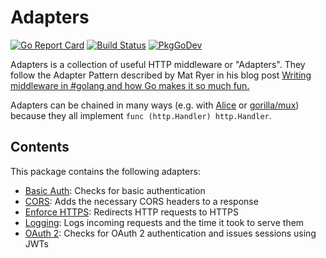 # Adapters

[![Go Report Card](https://goreportcard.com/badge/github.com/cloudlena/adapters)](https://goreportcard.com/report/github.com/cloudlena/adapters)
[![Build Status](https://github.com/cloudlena/adapters/actions/workflows/main.yml/badge.svg)](https://github.com/cloudlena/adapters/actions)
[![PkgGoDev](https://pkg.go.dev/badge/github.com/cloudlena/adapters)](https://pkg.go.dev/github.com/cloudlena/adapters)

Adapters is a collection of useful HTTP middleware or "Adapters". They follow the Adapter Pattern described by Mat Ryer in his blog post [Writing middleware in #golang and how Go makes it so much fun.](https://medium.com/@matryer/writing-middleware-in-golang-and-how-go-makes-it-so-much-fun-4375c1246e81)

Adapters can be chained in many ways (e.g. with [Alice](https://github.com/justinas/alice) or [gorilla/mux](https://github.com/gorilla/mux#middleware)) because they all implement `func (http.Handler) http.Handler`.

## Contents

This package contains the following adapters:

- [Basic Auth](https://github.com/cloudlena/adapters/tree/main/basicauth): Checks for basic authentication
- [CORS](https://github.com/cloudlena/adapters/tree/main/cors): Adds the necessary CORS headers to a response
- [Enforce HTTPS](https://github.com/cloudlena/adapters/tree/main/enforcehttps): Redirects HTTP requests to HTTPS
- [Logging](https://github.com/cloudlena/adapters/tree/main/logging): Logs incoming requests and the time it took to serve them
- [OAuth 2](https://github.com/cloudlena/adapters/tree/main/oauth2): Checks for OAuth 2 authentication and issues sessions using JWTs
